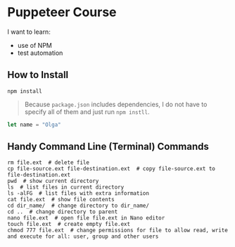 # Puppeteer Course

I want to learn:

- use of NPM
- test automation

## How to Install

```shell
npm install
```

> Because `package.json` includes dependencies, I do not have to specify all of them and just run `npm instll`.

```javascript
let name = "Olga"
```

## Handy Command Line (Terminal) Commands

```shell
rm file.ext  # delete file
cp file-source.ext file-destination.ext  # copy file-source.ext to file-destination.ext
pwd  # show current directory
ls  # list files in current directory
ls -alFG  # list files with extra information
cat file.ext  # show file contents
cd dir_name/  # change directory to dir_name/
cd ..  # change directory to parent
nano file.ext  # open file file.ext in Nano editor
touch file.ext  # create empty file.ext
chmod 777 file.ext  # change permissions for file to allow read, write and execute for all: user, group and other users
```
